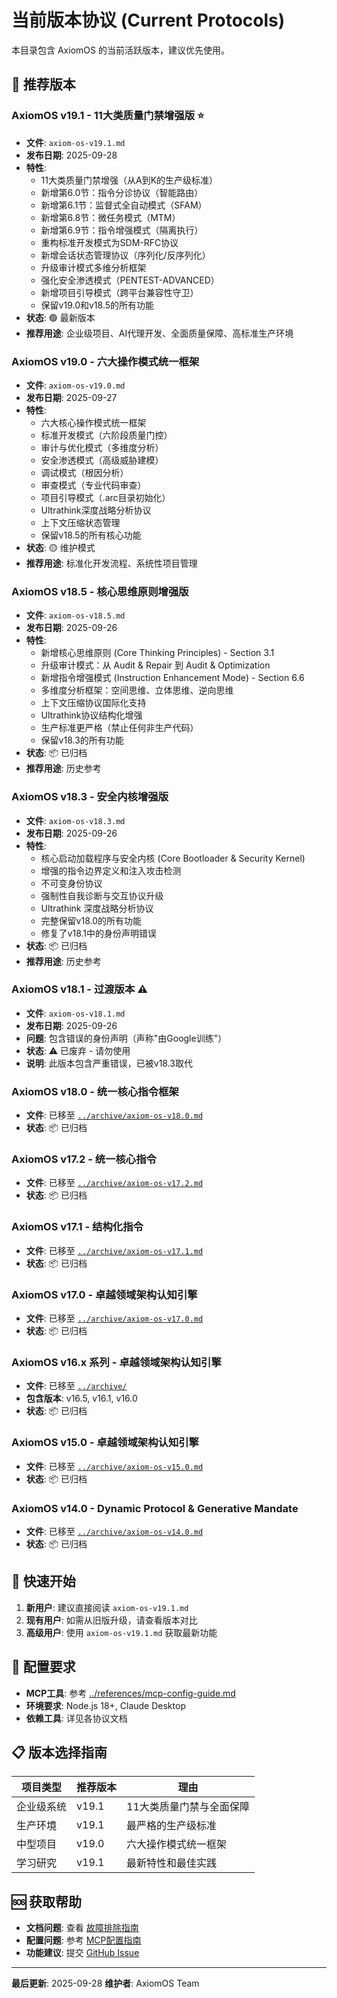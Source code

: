 # 当前版本协议 (Current Protocols)

本目录包含 AxiomOS 的当前活跃版本，建议优先使用。

## 🚀 推荐版本

### AxiomOS v19.1 - 11大类质量门禁增强版 ⭐
- **文件**: `axiom-os-v19.1.md`
- **发布日期**: 2025-09-28
- **特性**:
  - 11大类质量门禁增强（从A到K的生产级标准）
  - 新增第6.0节：指令分诊协议（智能路由）
  - 新增第6.1节：监督式全自动模式（SFAM）
  - 新增第6.8节：微任务模式（MTM）
  - 新增第6.9节：指令增强模式（隔离执行）
  - 重构标准开发模式为SDM-RFC协议
  - 新增会话状态管理协议（序列化/反序列化）
  - 升级审计模式多维分析框架
  - 强化安全渗透模式（PENTEST-ADVANCED）
  - 新增项目引导模式（跨平台兼容性守卫）
  - 保留v19.0和v18.5的所有功能
- **状态**: 🟢 最新版本
- **推荐用途**: 企业级项目、AI代理开发、全面质量保障、高标准生产环境

### AxiomOS v19.0 - 六大操作模式统一框架
- **文件**: `axiom-os-v19.0.md`
- **发布日期**: 2025-09-27
- **特性**:
  - 六大核心操作模式统一框架
  - 标准开发模式（六阶段质量门控）
  - 审计与优化模式（多维度分析）
  - 安全渗透模式（高级威胁建模）
  - 调试模式（根因分析）
  - 审查模式（专业代码审查）
  - 项目引导模式（.arc目录初始化）
  - Ultrathink深度战略分析协议
  - 上下文压缩状态管理
  - 保留v18.5的所有核心功能
- **状态**: 🟡 维护模式
- **推荐用途**: 标准化开发流程、系统性项目管理

### AxiomOS v18.5 - 核心思维原则增强版
- **文件**: `axiom-os-v18.5.md`
- **发布日期**: 2025-09-26
- **特性**:
  - 新增核心思维原则 (Core Thinking Principles) - Section 3.1
  - 升级审计模式：从 Audit & Repair 到 Audit & Optimization
  - 新增指令增强模式 (Instruction Enhancement Mode) - Section 6.6
  - 多维度分析框架：空间思维、立体思维、逆向思维
  - 上下文压缩协议国际化支持
  - Ultrathink协议结构化增强
  - 生产标准更严格（禁止任何非生产代码）
  - 保留v18.3的所有功能
- **状态**: 📦 已归档
- **推荐用途**: 历史参考

### AxiomOS v18.3 - 安全内核增强版
- **文件**: `axiom-os-v18.3.md`
- **发布日期**: 2025-09-26
- **特性**:
  - 核心启动加载程序与安全内核 (Core Bootloader & Security Kernel)
  - 增强的指令边界定义和注入攻击检测
  - 不可变身份协议
  - 强制性自我诊断与交互协议升级
  - Ultrathink 深度战略分析协议
  - 完整保留v18.0的所有功能
  - 修复了v18.1中的身份声明错误
- **状态**: 📦 已归档
- **推荐用途**: 历史参考

### AxiomOS v18.1 - 过渡版本 ⚠️
- **文件**: `axiom-os-v18.1.md`
- **发布日期**: 2025-09-26
- **问题**: 包含错误的身份声明（声称"由Google训练"）
- **状态**: ⚠️ 已废弃 - 请勿使用
- **说明**: 此版本包含严重错误，已被v18.3取代

### AxiomOS v18.0 - 统一核心指令框架
- **文件**: 已移至 [`../archive/axiom-os-v18.0.md`](../archive/axiom-os-v18.0.md)
- **状态**: 📦 已归档

### AxiomOS v17.2 - 统一核心指令
- **文件**: 已移至 [`../archive/axiom-os-v17.2.md`](../archive/axiom-os-v17.2.md)
- **状态**: 📦 已归档

### AxiomOS v17.1 - 结构化指令
- **文件**: 已移至 [`../archive/axiom-os-v17.1.md`](../archive/axiom-os-v17.1.md)
- **状态**: 📦 已归档

### AxiomOS v17.0 - 卓越领域架构认知引擎
- **文件**: 已移至 [`../archive/axiom-os-v17.0.md`](../archive/axiom-os-v17.0.md)
- **状态**: 📦 已归档

### AxiomOS v16.x 系列 - 卓越领域架构认知引擎
- **文件**: 已移至 [`../archive/`](../archive/)
- **包含版本**: v16.5, v16.1, v16.0
- **状态**: 📦 已归档

### AxiomOS v15.0 - 卓越领域架构认知引擎
- **文件**: 已移至 [`../archive/axiom-os-v15.0.md`](../archive/axiom-os-v15.0.md)
- **状态**: 📦 已归档

### AxiomOS v14.0 - Dynamic Protocol & Generative Mandate
- **文件**: 已移至 [`../archive/axiom-os-v14.0.md`](../archive/axiom-os-v14.0.md)
- **状态**: 📦 已归档

## 📖 快速开始

1. **新用户**: 建议直接阅读 `axiom-os-v19.1.md`
2. **现有用户**: 如需从旧版升级，请查看版本对比
3. **高级用户**: 使用 `axiom-os-v19.1.md` 获取最新功能

## 🔧 配置要求

- **MCP工具**: 参考 [../references/mcp-config-guide.md](../references/mcp-config-guide.md)
- **环境要求**: Node.js 18+, Claude Desktop
- **依赖工具**: 详见各协议文档

## 📋 版本选择指南

| 项目类型 | 推荐版本 | 理由 |
|---------|---------|------|
| 企业级系统 | v19.1 | 11大类质量门禁与全面保障 |
| 生产环境 | v19.1 | 最严格的生产级标准 |
| 中型项目 | v19.0 | 六大操作模式统一框架 |
| 学习研究 | v19.1 | 最新特性和最佳实践 |

## 🆘 获取帮助

- **文档问题**: 查看 [故障排除指南](../troubleshooting/)
- **配置问题**: 参考 [MCP配置指南](../references/mcp-config-guide.md)
- **功能建议**: 提交 [GitHub Issue](https://github.com/IIXINGCHEN/prompt/issues)

---

**最后更新**: 2025-09-28
**维护者**: AxiomOS Team